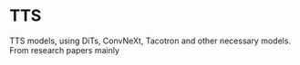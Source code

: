 # TTS
TTS models, using DiTs, ConvNeXt, Tacotron and other necessary models. From research papers mainly
